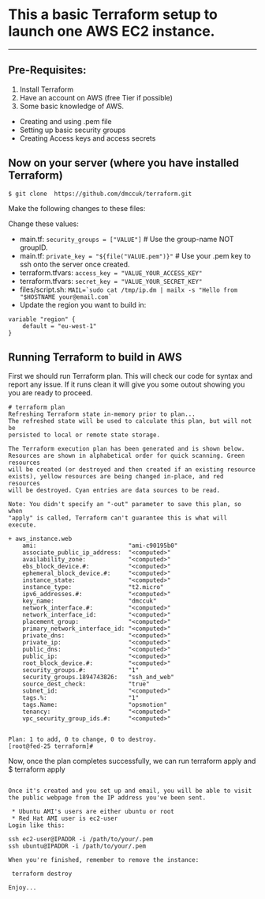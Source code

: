 # This a basic Terraform setup to launch one AWS EC2 instance.
---
## Pre-Requisites:

1. Install Terraform
2. Have an account on AWS (free Tier if possible)
3. Some basic knowledge of AWS.
  * Creating and using .pem file
  * Setting up basic security groups
  * Creating Access keys and access secrets


## Now on your server (where you have installed Terraform)

```$ git clone 	https://github.com/dmccuk/terraform.git ```

Make the following changes to these files:

Change these values:
  * main.tf:    ```security_groups = ["VALUE"]``` # Use the group-name NOT groupID.
  * main.tf:    ```private_key = "${file("VALUE.pem")}"``` # Use your .pem key to ssh onto the server once created.
  * terraform.tfvars: ```access_key = "VALUE_YOUR_ACCESS_KEY"```
  * terraform.tfvars: ```secret_key = "VALUE_YOUR_SECRET_KEY"```
  * files/script.sh: ```MAIL=`sudo cat /tmp/ip.dm | mailx -s "Hello from "$HOSTNAME your@email.com` ```
  * Update the region you want to build in:
```
variable "region" {
    default = "eu-west-1"
}
```

## Running Terraform to build in AWS

First we should run Terraform plan. This will check our code for syntax and report any issue. If it runs clean it will give you some outout showing you you are ready to proceed.

```
# terraform plan
Refreshing Terraform state in-memory prior to plan...
The refreshed state will be used to calculate this plan, but will not be
persisted to local or remote state storage.

The Terraform execution plan has been generated and is shown below.
Resources are shown in alphabetical order for quick scanning. Green resources
will be created (or destroyed and then created if an existing resource
exists), yellow resources are being changed in-place, and red resources
will be destroyed. Cyan entries are data sources to be read.

Note: You didn't specify an "-out" parameter to save this plan, so when
"apply" is called, Terraform can't guarantee this is what will execute.

+ aws_instance.web
    ami:                          "ami-c90195b0"
    associate_public_ip_address:  "<computed>"
    availability_zone:            "<computed>"
    ebs_block_device.#:           "<computed>"
    ephemeral_block_device.#:     "<computed>"
    instance_state:               "<computed>"
    instance_type:                "t2.micro"
    ipv6_addresses.#:             "<computed>"
    key_name:                     "dmccuk"
    network_interface.#:          "<computed>"
    network_interface_id:         "<computed>"
    placement_group:              "<computed>"
    primary_network_interface_id: "<computed>"
    private_dns:                  "<computed>"
    private_ip:                   "<computed>"
    public_dns:                   "<computed>"
    public_ip:                    "<computed>"
    root_block_device.#:          "<computed>"
    security_groups.#:            "1"
    security_groups.1894743826:   "ssh_and_web"
    source_dest_check:            "true"
    subnet_id:                    "<computed>"
    tags.%:                       "1"
    tags.Name:                    "opsmotion"
    tenancy:                      "<computed>"
    vpc_security_group_ids.#:     "<computed>"


Plan: 1 to add, 0 to change, 0 to destroy.
[root@fed-25 terraform]# 
```

Now, once the plan completes successfully, we can run terraform apply and 
$ terraform apply
```

Once it's created and you set up and email, you will be able to visit the public webpage from the IP address you've been sent.

 * Ubuntu AMI's users are either ubuntu or root
 * Red Hat AMI user is ec2-user
Login like this:

ssh ec2-user@IPADDR -i /path/to/your/.pem
ssh ubuntu@IPADDR -i /path/to/your/.pem

When you're finished, remember to remove the instance:

 terraform destroy

Enjoy...

